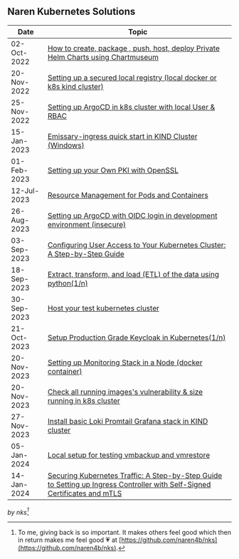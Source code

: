 ## Naren Kubernetes Solutions

| Date        | Topic                                                                                                                  |
| ----------- | ---------------------------------------------------------------------------------------------------------------------- |
| 02-Oct-2022 | [How to create, package , push, host, deploy Private Helm Charts using Chartmuseum](private-helm-charts.md)            |
| 20-Nov-2022 | [Setting up a secured local registry (local docker or k8s kind cluster)](local-docker-registry.md)                     |
| 25-Nov-2022 | [Setting up ArgoCD in k8s cluster with local User & RBAC](argocd-rbac.md)                                              |
| 15-Jan-2023 | [Emissary-ingress quick start in KIND Cluster (Windows)](emissary-ingress.md)                                          |
| 01-Feb-2023 | [Setting up your Own PKI with OpenSSL](openssl-certificate.md)                                                         |
| 12-Jul-2023 | [Resource Management for Pods and Containers](k8s-resource-management.md)                                              |
| 26-Aug-2023 | [Setting up ArgoCD with OIDC login in development environment (insecure) ](argocd-oidc-setup.md)                       |
| 03-Sep-2023 | [Configuring User Access to Your Kubernetes Cluster: A Step-by-Step Guide](kubernetes-adduser.md)                      |
| 18-Sep-2023 | [Extract, transform, and load (ETL) of the data using python(1/n)](python_requests-1.md)                               |
| 30-Sep-2023 | [Host your test kubernetes cluster ](mykindk8scluster.md)                                                              |
| 21-Oct-2023 | [Setup Production Grade Keycloak in Kubernetes(1/n) ](install-keycloak.md)                                             |
| 20-Nov-2023 | [Setting up Monitoring Stack in a Node (docker container)](setup-monitoring-stack.md)                                  |
| 20-Nov-2023 | [Check all running images's vulnerability & size running in k8s cluster](prepare-k8s-image-scanning-report.md)         |
| 27-Nov-2023 | [Install basic Loki Promtail Grafana stack in KIND cluster ](setup-loki-grafana-stack.md)                              |
| 05-Jan-2024 | [Local setup for testing vmbackup and vmrestore ](vmbackup_and_vmrestore.md)                                           |
| 14-Jan-2024 | [Securing Kubernetes Traffic: A Step-by-Step Guide to Setting up Ingress Controller with Self-Signed Certificates and mTLS](secure-local-ingress.md) |

_by nks[^note]_

[^note]:
    To me, giving back is so important. It makes others feel good which then in return makes me feel good :heartpulse:
    at [https://github.com/naren4b/nks](https://github.com/naren4b/nks).
